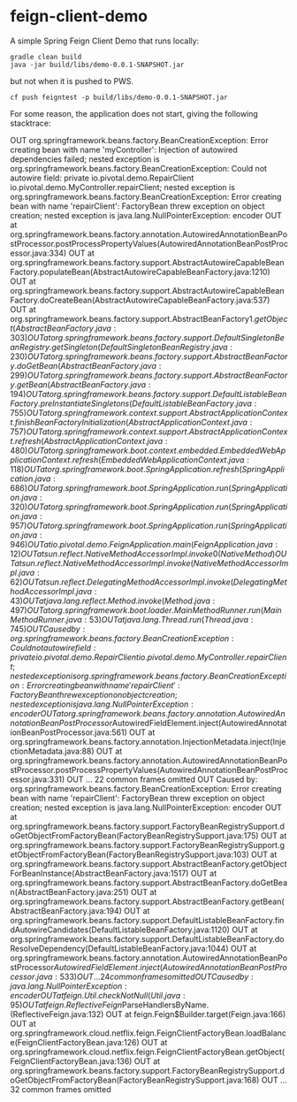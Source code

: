 # feign-client-demo

A simple Spring Feign Client Demo that runs locally:

```
gradle clean build
java -jar build/libs/demo-0.0.1-SNAPSHOT.jar
```

but not when it is pushed to PWS.

```
cf push feigntest -p build/libs/demo-0.0.1-SNAPSHOT.jar
```

For some reason, the application does not start, giving the following stacktrace:

OUT org.springframework.beans.factory.BeanCreationException: Error creating bean with name 'myController': Injection of autowired dependencies failed; nested exception is org.springframework.beans.factory.BeanCreationException: Could not autowire field: private io.pivotal.demo.RepairClient io.pivotal.demo.MyController.repairClient; nested exception is org.springframework.beans.factory.BeanCreationException: Error creating bean with name 'repairClient': FactoryBean threw exception on object creation; nested exception is java.lang.NullPointerException: encoder
OUT 	at org.springframework.beans.factory.annotation.AutowiredAnnotationBeanPostProcessor.postProcessPropertyValues(AutowiredAnnotationBeanPostProcessor.java:334)
OUT 	at org.springframework.beans.factory.support.AbstractAutowireCapableBeanFactory.populateBean(AbstractAutowireCapableBeanFactory.java:1210)
OUT 	at org.springframework.beans.factory.support.AbstractAutowireCapableBeanFactory.doCreateBean(AbstractAutowireCapableBeanFactory.java:537)
OUT 	at org.springframework.beans.factory.support.AbstractBeanFactory$1.getObject(AbstractBeanFactory.java:303)
OUT 	at org.springframework.beans.factory.support.DefaultSingletonBeanRegistry.getSingleton(DefaultSingletonBeanRegistry.java:230)
OUT 	at org.springframework.beans.factory.support.AbstractBeanFactory.doGetBean(AbstractBeanFactory.java:299)
OUT 	at org.springframework.beans.factory.support.AbstractBeanFactory.getBean(AbstractBeanFactory.java:194)
OUT 	at org.springframework.beans.factory.support.DefaultListableBeanFactory.preInstantiateSingletons(DefaultListableBeanFactory.java:755)
OUT 	at org.springframework.context.support.AbstractApplicationContext.finishBeanFactoryInitialization(AbstractApplicationContext.java:757)
OUT 	at org.springframework.context.support.AbstractApplicationContext.refresh(AbstractApplicationContext.java:480)
OUT 	at org.springframework.boot.context.embedded.EmbeddedWebApplicationContext.refresh(EmbeddedWebApplicationContext.java:118)
OUT 	at org.springframework.boot.SpringApplication.refresh(SpringApplication.java:686)
OUT 	at org.springframework.boot.SpringApplication.run(SpringApplication.java:320)
OUT 	at org.springframework.boot.SpringApplication.run(SpringApplication.java:957)
OUT 	at org.springframework.boot.SpringApplication.run(SpringApplication.java:946)
OUT 	at io.pivotal.demo.FeignApplication.main(FeignApplication.java:12)
OUT 	at sun.reflect.NativeMethodAccessorImpl.invoke0(Native Method)
OUT 	at sun.reflect.NativeMethodAccessorImpl.invoke(NativeMethodAccessorImpl.java:62)
OUT 	at sun.reflect.DelegatingMethodAccessorImpl.invoke(DelegatingMethodAccessorImpl.java:43)
OUT 	at java.lang.reflect.Method.invoke(Method.java:497)
OUT 	at org.springframework.boot.loader.MainMethodRunner.run(MainMethodRunner.java:53)
OUT 	at java.lang.Thread.run(Thread.java:745)
OUT Caused by: org.springframework.beans.factory.BeanCreationException: Could not autowire field: private io.pivotal.demo.RepairClient io.pivotal.demo.MyController.repairClient; nested exception is org.springframework.beans.factory.BeanCreationException: Error creating bean with name 'repairClient': FactoryBean threw exception on object creation; nested exception is java.lang.NullPointerException: encoder
OUT 	at org.springframework.beans.factory.annotation.AutowiredAnnotationBeanPostProcessor$AutowiredFieldElement.inject(AutowiredAnnotationBeanPostProcessor.java:561)
OUT 	at org.springframework.beans.factory.annotation.InjectionMetadata.inject(InjectionMetadata.java:88)
OUT 	at org.springframework.beans.factory.annotation.AutowiredAnnotationBeanPostProcessor.postProcessPropertyValues(AutowiredAnnotationBeanPostProcessor.java:331)
OUT 	... 22 common frames omitted
OUT Caused by: org.springframework.beans.factory.BeanCreationException: Error creating bean with name 'repairClient': FactoryBean threw exception on object creation; nested exception is java.lang.NullPointerException: encoder
OUT 	at org.springframework.beans.factory.support.FactoryBeanRegistrySupport.doGetObjectFromFactoryBean(FactoryBeanRegistrySupport.java:175)
OUT 	at org.springframework.beans.factory.support.FactoryBeanRegistrySupport.getObjectFromFactoryBean(FactoryBeanRegistrySupport.java:103)
OUT 	at org.springframework.beans.factory.support.AbstractBeanFactory.getObjectForBeanInstance(AbstractBeanFactory.java:1517)
OUT 	at org.springframework.beans.factory.support.AbstractBeanFactory.doGetBean(AbstractBeanFactory.java:251)
OUT 	at org.springframework.beans.factory.support.AbstractBeanFactory.getBean(AbstractBeanFactory.java:194)
OUT 	at org.springframework.beans.factory.support.DefaultListableBeanFactory.findAutowireCandidates(DefaultListableBeanFactory.java:1120)
OUT 	at org.springframework.beans.factory.support.DefaultListableBeanFactory.doResolveDependency(DefaultListableBeanFactory.java:1044)
OUT 	at org.springframework.beans.factory.annotation.AutowiredAnnotationBeanPostProcessor$AutowiredFieldElement.inject(AutowiredAnnotationBeanPostProcessor.java:533)
OUT 	... 24 common frames omitted
OUT Caused by: java.lang.NullPointerException: encoder
OUT 	at feign.Util.checkNotNull(Util.java:95)
OUT 	at feign.ReflectiveFeign$ParseHandlersByName.<init>(ReflectiveFeign.java:132)
OUT 	at feign.Feign$Builder.target(Feign.java:166)
OUT 	at org.springframework.cloud.netflix.feign.FeignClientFactoryBean.loadBalance(FeignClientFactoryBean.java:126)
OUT 	at org.springframework.cloud.netflix.feign.FeignClientFactoryBean.getObject(FeignClientFactoryBean.java:136)
OUT 	at org.springframework.beans.factory.support.FactoryBeanRegistrySupport.doGetObjectFromFactoryBean(FactoryBeanRegistrySupport.java:168)
OUT 	... 32 common frames omitted
